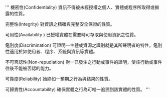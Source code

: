 '''
機密性(Confidentiality)
資訊不得被未經授權之個人、實體或程序所取得或揭露的性質。

完整性(Integrity)
對資訊之精確與完整安全保證的性質。

可用性(Availability )
已授權實體在需要時可存取與使用資訊之性質。

鑑別度(Discrimination)
可證明一主體或資源之識別就是其所聲明者的特性。鑑別性適用於如使用者、程序、系統與資訊等實體。



不可否認性(Non-repudiation)
對一已發生之行動或事件的證明，使該行動或事件往後不能被否認的能力。

可靠度(Reliability)
始終如一預期之行為與結果的性質。

可歸責性(Accountability)
確保實體之行為可唯一追溯到該實體的性質。
'''
